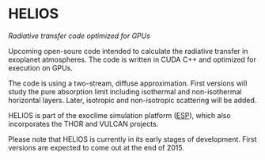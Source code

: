 # HELIOS
*Radiative transfer code optimized for GPUs*


Upcoming open-soure code intended to calculate the radiative transfer in exoplanet atmospheres. The code is written in CUDA C++ and optimized for execution on GPUs.

The code is using a two-stream, diffuse approximation. First versions will study the pure absorption limit including isothermal and non-isothermal horizontal layers. Later, isotropic and non-isotropic scattering will be added.

HELIOS is part of the exoclime simulation platform ([ESP][1]), which also incorporates the THOR and VULCAN projects. 

Please note that HELIOS is currently in its early stages of development. First versions are expected to come out at the end of 2015.

[1]:http://www.exoclime.net
